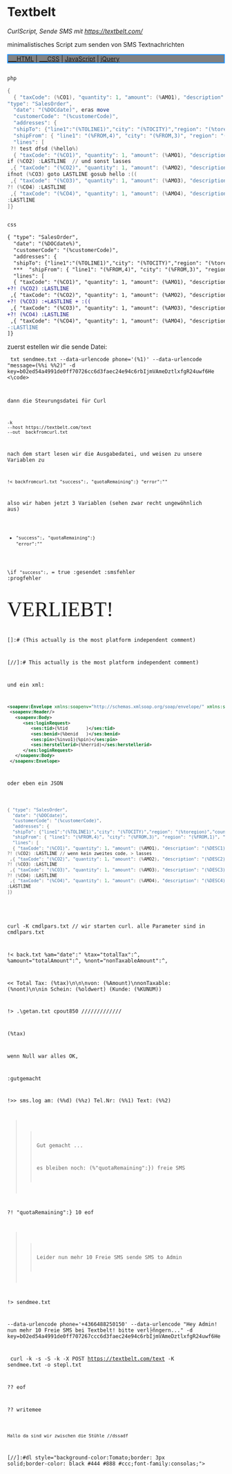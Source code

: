 # Textbelt

*CurlScript,  Sende SMS mit https://textbelt.com/* 

minimalistisches Script zum senden von SMS Textnachrichten 


<nav style="background-color:gray;border:2px solid DodgerBlue;">
<a href="/html/"> ___HTML</a> |
<a href="/css/">___CSS</a> |
<a href="/js/">JavaScript</a> |
<a href="/jquery/">jQuery</a>
</nav>


```powershell

php

{
  { "taxCode": (%CO1), "quantity": 1, "amount": (%AMO1), "description": (%DESC1) } // und sonst
"type": "SalesOrder", 
  "date": "(%DOCdate)", eras move
  "customerCode": "(%customerCode)",
  "addresses": { 
  "shipTo": {"line1":"(%TOLINE1)","city": "(%TOCITY)","region": "(%toregion)","country": "US","postalCode": "(%TOPOSTALCODE)"},
  "shipFrom": { "line1": "(%FROM,4)", "city": "(%FROM,3)", "region": "(%FROM,1)", "country": "US", "postalCode": "(%FROM,2)" } }, 
  "lines": [ 
 ?! test dfsd (%hello%)
  { "taxCode": "(%CO1)", "quantity": 1, "amount": (%AMO1), "description": "(%DESC1)" } // und sonst
if (%CO2) :LASTLINE  // und sonst lasses
 ,{ "taxCode": "(%CO2)", "quantity": 1, "amount": (%AMO2), "description": "(%DESC2)" }
ifnot (%CO3) goto LASTLINE gosub hello :((
 ,{ "taxCode": "(%CO3)", "quantity": 1, "amount": (%AMO3), "description": "(%DESC3)" }
?! (%CO4) :LASTLINE
 ,{ "taxCode": "(%CO4)", "quantity": 1, "amount": (%AMO4), "description": "(%DESC4)" }
:LASTlINE
]}

```

```diff

css

{ "type": "SalesOrder", 
  "date": "(%DOCdate%)", 
  "customerCode": "(%customerCode)",
  "addresses": { 
  "shipTo": {"line1":"(%TOLINE1)","city": "(%TOCITY)","region": "(%toregion)","country": "US","postalCode": "(%TOPOSTALCODE)"},
  ***  "shipFrom": { "line1": "(%FROM,4)", "city": "(%FROM,3)", "region": "(%FROM,1)", "country": "US", "postalCode": "(%FROM,2)" } }, 
  "lines": [ 
  { "taxCode": "(%CO1)", "quantity": 1, "amount": (%AMO1), "description": "(%DESC1)" }
+?! (%CO2) :LASTLINE
 ,{ "taxCode": "(%CO2)", "quantity": 1, "amount": (%AMO2), "description": "(%DESC2)" }
+?! (%CO3) :+LASTLINE + :((
 ,{ "taxCode": "(%CO3)", "quantity": 1, "amount": (%AMO3), "description": "(%DESC3)" }
+?! (%CO4) :LASTLINE
 ,{ "taxCode": "(%CO4)", "quantity": 1, "amount": (%AMO4), "description": "(%DESC4)" }
-:LASTlINE
]}

```




zuerst estellen wir die sende Datei:

<code> txt sendmee.txt 
 --data-urlencode phone='(%1)'
 --data-urlencode "message=(%%i %%2)"
  -d key=b02ed54a4991de0ff70726cc6d3faec24e94c6rbIjmVAmeDztlxfgR24uwf6He
<\code>

dann die Steurungsdatei für Curl

``` !> curlin.txt @run
-k
--host https://textbelt.com/text
--out  backfromcurl.txt
```

nach dem start lesen wir die Ausgabedatei, und weisen zu unsere Variablen zu

    !< backfromcurl.txt "success":, "quotaRemaining":} "error":""

also wir haben jetzt 3 Variablen (sehen zwar recht ungewöhnlich aus)

- `"success":,` `"quotaRemaining":}` `"error":""`

\if `"success":,` = true :gesendet :smsfehler :progfehler
 
 <span style="font-family:Papyrus; font-size:4em;">VERLIEBT!</span>
 
[]:# (This actually is the most platform independent comment)
 
[//]:# This actually is the most platform independent comment)

und ein xml:

~~~ xml trim nolf 
<soapenv:Envelope xmlns:soapenv="http://schemas.xmlsoap.org/soap/envelope/" xmlns:ses="https://finanzonline.bmf.gv.at/fon/ws/session">
 <soapenv:Header/>
   <soapenv:Body>
      <ses:loginRequest>
         <ses:tid>(%tid       )</ses:tid>
         <ses:benid>(%benid   )</ses:benid>
         <ses:pin>(%invo1)(%pin)</ses:pin>
         <ses:herstellerid>(%herrid)</ses:herstellerid>
      </ses:loginRequest>
   </soapenv:Body>
 </soapenv:Envelope>
~~~

oder eben ein JSON

~~~ powershell <!-- !> json.tmp NOLF NOLF //////////////////////////////////

{ "type": "SalesOrder", 
  "date": "(%DOCdate)", 
  "customerCode": "(%customerCode)",
  "addresses": { 
  "shipTo": {"line1":"(%TOLINE1)","city": "(%TOCITY)","region": "(%toregion)","country": "US","postalCode": "(%TOPOSTALCODE)"},
  "shipFrom": { "line1": "(%FROM,4)", "city": "(%FROM,3)", "region": "(%FROM,1)", "country": "US", "postalCode": "(%FROM,2)" } }, 
  "lines": [ 
  { "taxCode": "(%CO1)", "quantity": 1, "amount": (%AMO1), "description": "(%DESC1)" }
?! (%CO2) :LASTLINE // wenn kein zweites code, > lasses
 ,{ "taxCode": "(%CO2)", "quantity": 1, "amount": (%AMO2), "description": "(%DESC2)" }
?! (%CO3) :LASTLINE
 ,{ "taxCode": "(%CO3)", "quantity": 1, "amount": (%AMO3), "description": "(%DESC3)" }
?! (%CO4) :LASTLINE
 ,{ "taxCode": "(%CO4)", "quantity": 1, "amount": (%AMO4), "description": "(%DESC4)" }
:LASTlINE
]}

~~~

<!-- Hallo Frigyes --->



curl -K cmdlpars.txt  // wir starten curl. alle Parameter sind in cmdlpars.txt  

!< back.txt %am="date":" %tax="totalTax":^, %amount="totalAmount":^, %nont="nonTaxableAmount":^,

<< Total Tax: (%tax)\n\n\nvon: (%Amount)\nnonTaxable: (%nont)\n\nin Schein: (%oldwert)  (Kunde: (%KUNUM))

!> .\getan.txt cpout850 /////////////

(%tax)


 
 wenn Null war alles OK,
 

:gutgemacht

!>> sms.log am: (%%d) (%%z)  Tel.Nr: (%%1) Text: (%%2) 

>> 
>> Gut gemacht ...  
>> 
>> es bleiben noch:  (%"quotaRemaining":}) freie SMS

?!  "quotaRemaining":}    10   eof

>> Leider nun mehr 10 Freie SMS
>> sende SMS to Admin 

!> sendmee.txt 

 --data-urlencode phone='+4366488250150'
 --data-urlencode "Hey Admin! nun mehr 10 Freie SMS bei Textbelt! bitte verl├ñngern..."
 -d key=b02ed54a4991de0ff707267ccc6d3faec24e94c6rbIjmVAmeDztlxfgR24uwf6He

<x> curl -k -s -S -k -X POST https://textbelt.com/text -K sendmee.txt -o stepl.txt

?? eof 


?? writemee


``` 

Hallo da sind wir zwischen die Stühle //dssadf

```
[//]:#dl style="background-color:Tomato;border: 3px solid;border-color: black #444 #888 #ccc;font-family:consolas;">
